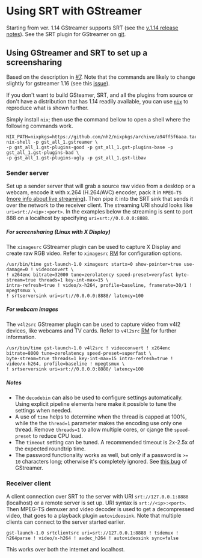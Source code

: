 # Using SRT with GStreamer

Starting from ver. 1.14 GStreamer supports SRT (see the [v.1.14 release notes](https://gstreamer.freedesktop.org/releases/1.14/)).
See the SRT plugin for GStreamer on [git](https://gitlab.freedesktop.org/gstreamer/gst-plugins-bad/tree/master/ext/srt).


## Using GStreamer and SRT to set up a screensharing

Based on the description in [#7](https://github.com/Haivision/srt/issues/7). Note that the commands are likely to change slightly for gstreamer 1.16 (see this [issue](https://gitlab.freedesktop.org/gstreamer/gst-plugins-bad/issues/874#note_106395)).

If you don't want to build GSteamer, SRT, and all the plugins from source or don't have a distribution that has 1.14 readily available, you can use [`nix`](https://nixos.org/nix/) to reproduce what is shown further.

Simply install `nix`; then use the command bellow to open a shell where the following commands work.

```
NIX_PATH=nixpkgs=https://github.com/nh2/nixpkgs/archive/a94ff5f6aaa.tar.gz nix-shell -p gst_all_1.gstreamer \
-p gst_all_1.gst-plugins-good -p gst_all_1.gst-plugins-base -p gst_all_1.gst-plugins-bad \
-p gst_all_1.gst-plugins-ugly -p gst_all_1.gst-libav
```

### Sender server

Set up a sender server that will grab a source raw video from a desktop or a webcam, encode it with x.264 (H.264/AVC) encoder, pack it in `MPEG-TS` ([more info about live streaming](live-streaming.md)). Then pipe it into the SRT sink that sends it over the network to the receiver client. The streaming URI should looks like `uri=srt://<ip>:<port>`. In the examples below the streaming is sent to port 888 on a localhost by specifying `uri=srt://0.0.0.0:8888`.


##### For screensharing (Linux with X Display)

The `ximagesrc` GStreamer plugin can be used to capture X Display and create raw RGB video.
Refer to `ximagesrc` [RM](https://gstreamer.freedesktop.org/data/doc/gstreamer/head/gst-plugins-good-plugins/html/gst-plugins-good-plugins-ximagesrc.html) for configuration options.

```
/usr/bin/time gst-launch-1.0 ximagesrc startx=0 show-pointer=true use-damage=0 ! videoconvert \
! x264enc bitrate=32000 tune=zerolatency speed-preset=veryfast byte-stream=true threads=1 key-int-max=15 \
intra-refresh=true ! video/x-h264, profile=baseline, framerate=30/1 ! mpegtsmux \
! srtserversink uri=srt://0.0.0.0:8888/ latency=100
```

##### For webcam images

The `v4l2src` GStreamer plugin can be used to capture video from v4l2 devices, like webcams and TV cards. 
Refer to `v4l2src` [RM](https://gstreamer.freedesktop.org/data/doc/gstreamer/head/gst-plugins-good-plugins/html/gst-plugins-good-plugins-v4l2src.html) for further information.

```
/usr/bin/time gst-launch-1.0 v4l2src ! videoconvert ! x264enc bitrate=8000 tune=zerolatency speed-preset=superfast \
byte-stream=true threads=1 key-int-max=15 intra-refresh=true ! video/x-h264, profile=baseline ! mpegtsmux \
! srtserversink uri=srt://0.0.0.0:8888/ latency=100
```

##### Notes

* The `decodebin` can also be used to configure settings automatically. Using explicit pipeline elements here make it possible to tune the settings when needed.
* A use of `time` helps to determine when the thread is capped at 100%, while the the `thread=1` parameter makes the encoding use only one thread. Remove `threads=1` to allow multiple cores, or cjange the  `speed-preset` to reduce CPU load.
* The `timeout` setting can be tuned. A recommended timeout is 2x-2.5x of the expected roundtrip time.
* The password functionality works as well, but only if a password is `>= 10` characters long; otherwise it's completely ignored. See [this bug](https://gitlab.freedesktop.org/gstreamer/gst-plugins-bad/issues/694#note_106616) of GStreamer.

### Receiver client

A client connection over SRT to the server with URI `srt://127.0.0.1:8888` (localhost) or a remote server is set up. URI syntax is `srt://<ip>:<port>`. Then MPEG-TS demuxer and video decoder is used to get a decompressed video, that goes to a playback plugin `autovideosink`.  Note that multiple clients can connect to the server started earlier.

`gst-launch-1.0 srtclientsrc uri=srt://127.0.0.1:8888 ! tsdemux ! h264parse ! video/x-h264 ! avdec_h264 ! autovideosink sync=false`

This works over both the internet and localhost.
